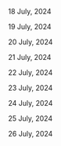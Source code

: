 18 July, 2024

19 July, 2024

20 July, 2024

21 July, 2024

22 July, 2024

23 July, 2024

24 July, 2024

25 July, 2024

26 July, 2024